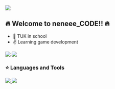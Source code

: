 <a href="#">
<img align="center" src="https://capsule-render.vercel.app/api?type=venom&height=200&color=gradient&text=neneee%20%20%20%20&section=header&reversal=false&textBg=false&fontAlign=50&fontSize=40&animation=fadeIn&desc=game&descAlign=50&descAlignY=65"></img>
</a>

<!--
<a href="#">
<img align="center" src="https://readme-typing-svg.demolab.com/?lines=한국공학대학교+2022180024+유영빈;게임+개발+깃허브+입니다."></img>
</a>
-->

## :fire: Welcome to neneee_CODE!! :fire:
- :raising_hand: TUK in school
- :v: Learning game development

<a href="#">
<img align="center" src="https://github-readme-stats.vercel.app/api?username=neneee0181&show_icons=true&theme=dracula"></img>
</a>
<a href="#">
  <img align="center" src="https://github-readme-stats.vercel.app/api/top-langs/?username=neneee0181&layout=compact&theme=nord&hide_border=true" />
</a> 


 ### :star: Languages and Tools

<a href="#">
<img src="https://img.shields.io/badge/c++-00599C?style=flat-square&logo=cplusplus&logoColor=white"/> </t>
<img src="https://img.shields.io/badge/unrealengine-0E1128?style=flat-square&logo=unrealengine&logoColor=white"/> </t>
</a>


<!--
**neneee0181/neneee0181** is a ✨ _special_ ✨ repository because its `README.md` (this file) appears on your GitHub profile.
https://security-nanglam.tistory.com/491 - 이모지
https://simpleicons.org/?q=c%2B%2B - 아이콘

Here are some ideas to get you started:

- 🔭 I’m currently working on ...
- 🌱 I’m currently learning ...
- 👯 I’m looking to collaborate on ...
- 🤔 I’m looking for help with ...
- 💬 Ask me about ...
- 📫 How to reach me: ...
- 😄 Pronouns: ...
- ⚡ Fun fact: ...
-->
